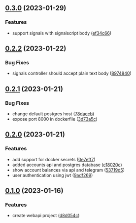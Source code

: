 ## [0.3.0](https://github.com/gambcl/SignalTrader/compare/v0.2.2...v0.3.0) (2023-01-29)


### Features

* support signals with signalscript body ([ef34c66](https://github.com/gambcl/SignalTrader/commit/ef34c66ae685dbac59acaeded3bdcf27f1074414))

## [0.2.2](https://github.com/gambcl/SignalTrader/compare/v0.2.1...v0.2.2) (2023-01-22)


### Bug Fixes

* signals controller should accept plain text body ([8974840](https://github.com/gambcl/SignalTrader/commit/8974840c6a44c5e060e8dd0d8d5b3de55f7beca4))

## [0.2.1](https://github.com/gambcl/SignalTrader/compare/v0.2.0...v0.2.1) (2023-01-21)


### Bug Fixes

* change default postgres host ([78daecb](https://github.com/gambcl/SignalTrader/commit/78daecbb615d82c1ba86011ff71fb73ec45fb528))
* expose port 8000 in dockerfile ([3d73a5c](https://github.com/gambcl/SignalTrader/commit/3d73a5ca9c22fbc0925c5b07659753d766c9469c))

## [0.2.0](https://github.com/gambcl/SignalTrader/compare/v0.1.0...v0.2.0) (2023-01-21)


### Features

* add support for docker secrets ([0e7eff7](https://github.com/gambcl/SignalTrader/commit/0e7eff7385900a7191936fc25b668ba25662c072))
* added accounts api and postgres database ([c18020c](https://github.com/gambcl/SignalTrader/commit/c18020cbaf52a711bc21959f95d937f5c62a2dc6))
* show account balances via api and telegram ([53719d5](https://github.com/gambcl/SignalTrader/commit/53719d58c1b28240f3d204e85f706f29b7659899))
* user authentication using jwt ([9adf269](https://github.com/gambcl/SignalTrader/commit/9adf2698e3dd8ba90c31d983b57c71b5bd6b353d))

## [0.1.0](https://github.com/gambcl/SignalTrader/compare/v0.0.0...v0.1.0) (2023-01-16)


### Features

* create webapi project ([d8d054c](https://github.com/gambcl/SignalTrader/commit/d8d054c8ab2f4fcf2f7cdccbd42d095ea1811a79))
